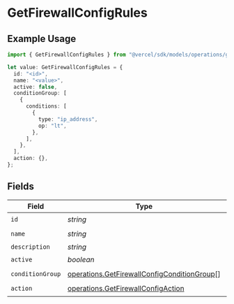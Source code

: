 # GetFirewallConfigRules

## Example Usage

```typescript
import { GetFirewallConfigRules } from "@vercel/sdk/models/operations/getfirewallconfig.js";

let value: GetFirewallConfigRules = {
  id: "<id>",
  name: "<value>",
  active: false,
  conditionGroup: [
    {
      conditions: [
        {
          type: "ip_address",
          op: "lt",
        },
      ],
    },
  ],
  action: {},
};
```

## Fields

| Field                                                                                                      | Type                                                                                                       | Required                                                                                                   | Description                                                                                                |
| ---------------------------------------------------------------------------------------------------------- | ---------------------------------------------------------------------------------------------------------- | ---------------------------------------------------------------------------------------------------------- | ---------------------------------------------------------------------------------------------------------- |
| `id`                                                                                                       | *string*                                                                                                   | :heavy_check_mark:                                                                                         | N/A                                                                                                        |
| `name`                                                                                                     | *string*                                                                                                   | :heavy_check_mark:                                                                                         | N/A                                                                                                        |
| `description`                                                                                              | *string*                                                                                                   | :heavy_minus_sign:                                                                                         | N/A                                                                                                        |
| `active`                                                                                                   | *boolean*                                                                                                  | :heavy_check_mark:                                                                                         | N/A                                                                                                        |
| `conditionGroup`                                                                                           | [operations.GetFirewallConfigConditionGroup](../../models/operations/getfirewallconfigconditiongroup.md)[] | :heavy_check_mark:                                                                                         | N/A                                                                                                        |
| `action`                                                                                                   | [operations.GetFirewallConfigAction](../../models/operations/getfirewallconfigaction.md)                   | :heavy_check_mark:                                                                                         | N/A                                                                                                        |